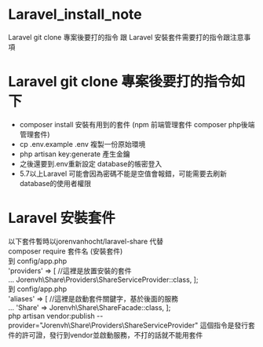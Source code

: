 # Laravel_install_note
Laravel git clone 專案後要打的指令 跟 Laravel 安裝套件需要打的指令跟注意事項
<h1>Laravel git clone 專案後要打的指令如下</h1>
<ul>
 <li> composer install 安裝有用到的套件 (npm 前端管理套件  composer php後端管理套件)</li>
 <li> cp .env.example .env 複製一份原始環境 </li>
 <li> php artisan key:generate 產生金鑰 </li>
 <li> 之後還要到.env重新設定 database的帳密登入 </li>
 <li> 5.7以上Laravel 可能會因為密碼不能是空值會報錯，可能需要去刷新database的使用者權限 </li> 
</ul>
<h1> Laravel 安裝套件 </h1>
  以下套件暫時以jorenvanhocht/laravel-share 代替</br>
   composer require 套件名 (安裝套件) </br>
 到 config/app.php </br>
'providers' => [ //這裡是放置安裝的套件 </br>
    ...
    Jorenvh\Share\Providers\ShareServiceProvider::class,
]; </br>
到 config/app.php </br>
'aliases' => [ //這裡是啟動套件關鍵字，基於後面的服務 </br>
    ...
    'Share' => Jorenvh\Share\ShareFacade::class,
]; </br>
php artisan vendor:publish --provider="Jorenvh\Share\Providers\ShareServiceProvider" 這個指令是發行套件的許可證，發行到vendor並啟動服務，不打的話就不能用套件
